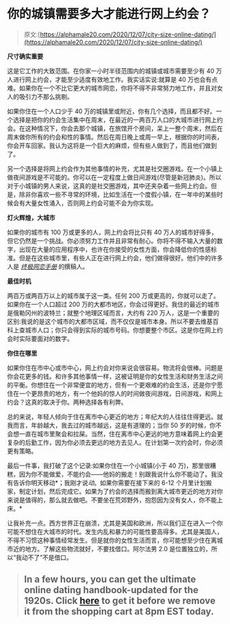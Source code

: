 # 你的城镇需要多大才能进行网上约会？

> 原文:[https://alphamale20.com/2020/12/07/city-size-online-dating/](https://alphamale20.com/2020/12/07/city-size-online-dating/)

**尺寸确实重要**

这是它工作的大致范围。在你家一小时半径范围内的城镇或城市需要至少有 40 万人进行网上约会，才能至少适度有效地工作。我实话实说:就算是 40 万也会有点难。如果你在一个不比它更大的城市网恋，你将不得不非常努力地工作，并且对女人的吸引力不那么挑剔。

如果你住在一个人口少于 40 万的城镇里或附近，你有几个选择，而且都不好。一个选择是把你的约会生活集中在周末，在最近的一两百万人口的大城市进行网上约会。在这种情况下，你会去那个城镇，在旅馆开个房间，呆上一整个周末，然后在周末做你所有的约会和性的事情。然后在周日晚上或周一早上，根据你的时间表，你会开车回家。我认为这将是一个巨大的麻烦，但有些人做到了，而且他们做到了。

另一个选择是将网上约会作为其他事情的补充，尤其是社交圈游戏。在一个小镇上做夜间游戏是不可能的。你可以在一定程度上做日间游戏(尽管是新冠肺炎)。所以对于小城镇的男人来说，这真的是社交圈游戏，其中还夹杂着一些网上约会。但是，除非你喜欢一些不寻常的环境，比如生活在一个度假小镇，在一年中的某些时候会有大量女性涌入，否则网上约会可能不会为你实现。

**灯火辉煌，大城市**

如果你的城市有 100 万或更多的人，网上约会将比只有 40 万人的城市好得多，但它仍然是一个挑战。你必须努力工作并且非常有耐心。你将不得不输入大量的数字，出现在大量的应用程序中，也许在你接受的女性方面，你会降低你的性感标准。但是在这些城市里，有些人正在进行网上约会，他们做得很好。他们中的许多人是 [*终极网恋手册*](https://alphamale20.kartra.com/page/4MT35) 的撰稿人。

**最佳时机**

两百万或两百万以上的城市属于这一类。任何 200 万或更高的，你就可以走了。如果你在一个人口超过 200 万的大都市地区，你会过得更好。我住的最近的城市是俄勒冈州的波特兰；就整个地理区域而言，大约有 220 万人，这是一个重要的区别:我说的是这个城市的大都市区域，而不仅仅是城市本身。所以不要去维基百科上查城市人口；你只会得到实际的城市号码。你想要整个市区。这是你在网上约会时实际要面对的数字。

**你住在哪里**

如果你住在市中心或市中心，网上约会对你来说会很容易。物流将会很棒。问题是你会花更多的钱。和许多其他事情一样，这被证明是你的女性生活和财务生活之间的平衡。你想住在一个非常便宜的地方，但有一个更艰难的约会生活，还是你宁愿住在一个更昂贵的地方，有一个他妈的惊人的时间做夜间游戏，日间游戏，和网上约会？这真的取决于你。两种选择各有利弊。

总的来说，年轻人倾向于住在离市中心更近的地方；年纪大的人往往住得更远。就我而言，年龄越大，我去过的城市越远，这是有道理的；当你 50 岁的时候，你不会想一直在城市里聚会和拉屎。当然，住在离市中心更远的地方意味着网上约会更复杂的后勤工作，因为你必须去更远的地方去见人。在计划第一次约会时，你必须更有策略。

最后一件事，我打破了这个记录:如果你住在一个小城镇(小于 40 万)，那里很糟糕，因为你不能做爱，不能约会——他妈的搬走！别跟我说什么你不能动了。我没有告诉你明天移动*；我刚才说*动*。如果你需要在接下来的 6-12 个月里计划搬家，制定计划，然后完成它。如果为了约会的选择而搬到离大城市更近的地方对你来说是值得的，那么就去做吧。不要坐在荒郊野外，抱怨因为没有女人，你不能上床。*

让我补充一点。西方世界正在崩溃，尤其是美国和欧洲，所以我们正在进入一个你可能不想住在大城市的时代。发生内乱和暴力的可能性要高得多。尤其是美国人，不得不习惯这种事情经常发生。但是就你的女性生活而言，你可能想至少住在离城市近的地方。了解这些物流就好，不要找借口。阿尔法男 2.0 是位置独立的，所以“我动不了”不是借口。

> ## In a few hours, you can get the ultimate online dating handbook-updated for the 1920s. Click [here](https://alphamale20.kartra.com/page/swod2020) to get it before we remove it from the shopping cart at 8pm EST today.